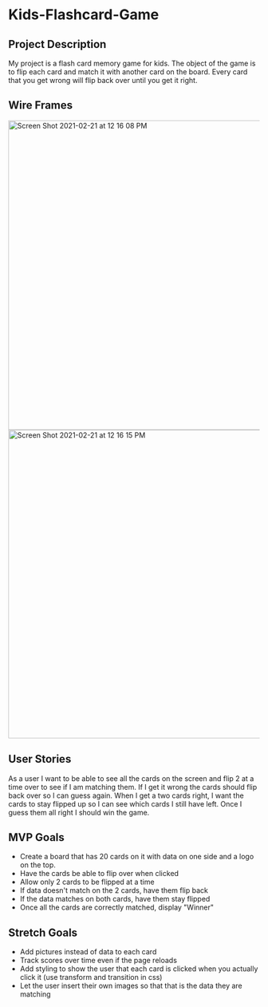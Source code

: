 # Kids-Flashcard-Game

## Project Description

My project is a flash card memory game for kids. The object of the game is to flip each card and match it with another card on the board. Every card that you get wrong will flip back over until you get it right.

## Wire Frames

<img width="620" alt="Screen Shot 2021-02-21 at 12 16 08 PM" src="https://media.git.generalassemb.ly/user/33964/files/b053ac00-743e-11eb-840e-813aafb3c337">

<img width="618" alt="Screen Shot 2021-02-21 at 12 16 15 PM" src="https://media.git.generalassemb.ly/user/33964/files/b47fc980-743e-11eb-8da1-08a8bf301181">

## User Stories

As a user I want to be able to see all the cards on the screen and flip 2 at a time over to see if I am matching them. If I get it wrong the cards should flip back over so I can guess again. When I get a two cards right, I want the cards to stay flipped up so I can see which cards I still have left. Once I guess them all right I should win the game.

## MVP Goals

- Create a board that has 20 cards on it with data on one side and a logo on the top.
- Have the cards be able to flip over when clicked
- Allow only 2 cards to be flipped at a time
- If data doesn't match on the 2 cards, have them flip back
- If the data matches on both cards, have them stay flipped
- Once all the cards are correctly matched, display "Winner"

## Stretch Goals

- Add pictures instead of data to each card
- Track scores over time even if the page reloads
- Add styling to show the user that each card is clicked when you actually click it (use transform and transition in css)
- Let the user insert their own images so that that is the data they are matching
